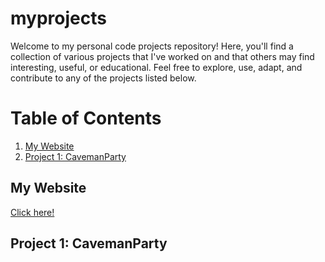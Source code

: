 # myprojects
Welcome to my personal code projects repository! Here, you'll find a collection of various projects that I've worked on and that others may find interesting, useful, or educational. Feel free to explore, use, adapt, and contribute to any of the projects listed below.
# Table of Contents
1. [My Website](#my-website)
2. [Project 1: CavemanParty](#project-1)

## My Website
<a name="my-website"></a>
[Click here!](https://emmahluk.wixsite.com/emmaluk)

## Project 1: CavemanParty
<a name="project-1"></a>
